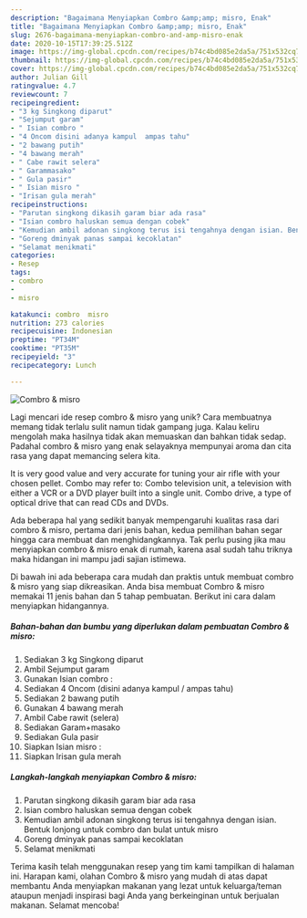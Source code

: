 ```yaml
---
description: "Bagaimana Menyiapkan Combro &amp;amp; misro, Enak"
title: "Bagaimana Menyiapkan Combro &amp;amp; misro, Enak"
slug: 2676-bagaimana-menyiapkan-combro-and-amp-misro-enak
date: 2020-10-15T17:39:25.512Z
image: https://img-global.cpcdn.com/recipes/b74c4bd085e2da5a/751x532cq70/combro-misro-foto-resep-utama.jpg
thumbnail: https://img-global.cpcdn.com/recipes/b74c4bd085e2da5a/751x532cq70/combro-misro-foto-resep-utama.jpg
cover: https://img-global.cpcdn.com/recipes/b74c4bd085e2da5a/751x532cq70/combro-misro-foto-resep-utama.jpg
author: Julian Gill
ratingvalue: 4.7
reviewcount: 7
recipeingredient:
- "3 kg Singkong diparut"
- "Sejumput garam"
- " Isian combro "
- "4 Oncom disini adanya kampul  ampas tahu"
- "2 bawang putih"
- "4 bawang merah"
- " Cabe rawit selera"
- " Garammasako"
- " Gula pasir"
- " Isian misro "
- "Irisan gula merah"
recipeinstructions:
- "Parutan singkong dikasih garam biar ada rasa"
- "Isian combro haluskan semua dengan cobek"
- "Kemudian ambil adonan singkong terus isi tengahnya dengan isian. Bentuk lonjong untuk combro dan bulat untuk misro"
- "Goreng dminyak panas sampai kecoklatan"
- "Selamat menikmati"
categories:
- Resep
tags:
- combro
- 
- misro

katakunci: combro  misro 
nutrition: 273 calories
recipecuisine: Indonesian
preptime: "PT34M"
cooktime: "PT35M"
recipeyield: "3"
recipecategory: Lunch

---
```



![Combro &amp; misro](https://img-global.cpcdn.com/recipes/b74c4bd085e2da5a/751x532cq70/combro-misro-foto-resep-utama.jpg)

Lagi mencari ide resep combro &amp; misro yang unik? Cara membuatnya memang tidak terlalu sulit namun tidak gampang juga. Kalau keliru mengolah maka hasilnya tidak akan memuaskan dan bahkan tidak sedap. Padahal combro &amp; misro yang enak selayaknya mempunyai aroma dan cita rasa yang dapat memancing selera kita.

It is very good value and very accurate for tuning your air rifle with your chosen pellet. Combo may refer to: Combo television unit, a television with either a VCR or a DVD player built into a single unit. Combo drive, a type of optical drive that can read CDs and DVDs.

Ada beberapa hal yang sedikit banyak mempengaruhi kualitas rasa dari combro &amp; misro, pertama dari jenis bahan, kedua pemilihan bahan segar hingga cara membuat dan menghidangkannya. Tak perlu pusing jika mau menyiapkan combro &amp; misro enak di rumah, karena asal sudah tahu triknya maka hidangan ini mampu jadi sajian istimewa.


Di bawah ini ada beberapa cara mudah dan praktis untuk membuat combro &amp; misro yang siap dikreasikan. Anda bisa membuat Combro &amp; misro memakai 11 jenis bahan dan 5 tahap pembuatan. Berikut ini cara dalam menyiapkan hidangannya.

<!--inarticleads1-->

##### Bahan-bahan dan bumbu yang diperlukan dalam pembuatan Combro &amp; misro:

1. Sediakan 3 kg Singkong diparut
1. Ambil Sejumput garam
1. Gunakan  Isian combro :
1. Sediakan 4 Oncom (disini adanya kampul / ampas tahu)
1. Sediakan 2 bawang putih
1. Gunakan 4 bawang merah
1. Ambil  Cabe rawit (selera)
1. Sediakan  Garam+masako
1. Sediakan  Gula pasir
1. Siapkan  Isian misro :
1. Siapkan Irisan gula merah




<!--inarticleads2-->

##### Langkah-langkah menyiapkan Combro &amp; misro:

1. Parutan singkong dikasih garam biar ada rasa
1. Isian combro haluskan semua dengan cobek
1. Kemudian ambil adonan singkong terus isi tengahnya dengan isian. Bentuk lonjong untuk combro dan bulat untuk misro
1. Goreng dminyak panas sampai kecoklatan
1. Selamat menikmati




Terima kasih telah menggunakan resep yang tim kami tampilkan di halaman ini. Harapan kami, olahan Combro &amp; misro yang mudah di atas dapat membantu Anda menyiapkan makanan yang lezat untuk keluarga/teman ataupun menjadi inspirasi bagi Anda yang berkeinginan untuk berjualan makanan. Selamat mencoba!

